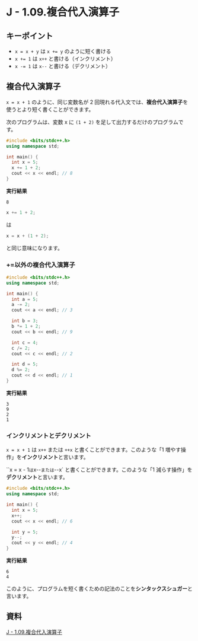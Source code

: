 # J - 1.09.複合代入演算子

## キーポイント

- `x = x + y` は `x += y` のように短く書ける
- `x += 1` は `x++` と書ける（インクリメント）
- `x -= 1` は `x--` と書ける（デクリメント）

## 複合代入演算子

`x = x + 1` のように、同じ変数名が 2 回現れる代入文では、**複合代入演算子**を使うとより短く書くことができます。

次のプログラムは、変数 x に `(1 + 2)` を足して出力するだけのプログラムです。

```c++
#include <bits/stdc++.h>
using namespace std;

int main() {
  int x = 5;
  x += 1 + 2;
  cout << x << endl; // 8
}
```

**実行結果**

```
8
```

```c++
x += 1 + 2;
```

は

```c++
x = x + (1 + 2);
```

と同じ意味になります。

### +=以外の複合代入演算子

```c++
#include <bits/stdc++.h>
using namespace std;

int main() {
  int a = 5;
  a -= 2;
  cout << a << endl; // 3

  int b = 3;
  b *= 1 + 2;
  cout << b << endl; // 9

  int c = 4;
  c /= 2;
  cout << c << endl; // 2

  int d = 5;
  d %= 2;
  cout << d << endl; // 1
}
```

**実行結果**

```
3
9
2
1
```

### インクリメントとデクリメント

`x = x + 1` は `x++` または `++x` と書くことができます。このような「1 増やす操作」を**インクリメント**と言います。

``x = x - 1` は `x--` または `--x` と書くことができます。このような「1 減らす操作」を**デクリメント**と言います。

```c++
#include <bits/stdc++.h>
using namespace std;

int main() {
  int x = 5;
  x++;
  cout << x << endl; // 6

  int y = 5;
  y--;
  cout << y << endl; // 4
}
```

**実行結果**

```
6
4
```

このように、プログラムを短く書くための記法のことを**シンタックスシュガー**と言います。

## 資料

[J - 1.09.複合代入演算子](https://atcoder.jp/contests/apg4b/tasks/APG4b_j)